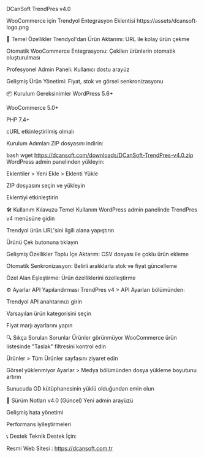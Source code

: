 DCanSoft TrendPres v4.0 

WooCommerce için Trendyol Entegrasyon Eklentisi
https://assets/dcansoft-logo.png

📌 Temel Özellikler
Trendyol'dan Ürün Aktarımı: URL ile kolay ürün çekme

Otomatik WooCommerce Entegrasyonu: Çekilen ürünlerin otomatik oluşturulması

Profesyonel Admin Paneli: Kullanıcı dostu arayüz

Gelişmiş Ürün Yönetimi: Fiyat, stok ve görsel senkronizasyonu

📦 Kurulum
Gereksinimler
WordPress 5.6+

WooCommerce 5.0+

PHP 7.4+

cURL etkinleştirilmiş olmalı

Kurulum Adımları
ZIP dosyasını indirin:

bash
wget https://dcansoft.com/downloads/DCanSoft-TrendPres-v4.0.zip
WordPress admin panelinden yükleyin:

Eklentiler > Yeni Ekle > Eklenti Yükle

ZIP dosyasını seçin ve yükleyin

Eklentiyi etkinleştirin

🛠 Kullanım Kılavuzu
Temel Kullanım
WordPress admin panelinde TrendPres v4 menüsüne gidin

Trendyol ürün URL'sini ilgili alana yapıştırın

Ürünü Çek butonuna tıklayın

Gelişmiş Özellikler
Toplu İçe Aktarım: CSV dosyası ile çoklu ürün ekleme

Otomatik Senkronizasyon: Belirli aralıklarla stok ve fiyat güncelleme

Özel Alan Eşleştirme: Ürün özelliklerini özelleştirme

⚙️ Ayarlar
API Yapılandırması
TrendPres v4 > API Ayarları bölümünden:

Trendyol API anahtarınızı girin

Varsayılan ürün kategorisini seçin

Fiyat marjı ayarlarını yapın

🔍 Sıkça Sorulan Sorunlar
Ürünler görünmüyor
WooCommerce ürün listesinde "Taslak" filtresini kontrol edin

Ürünler > Tüm Ürünler sayfasını ziyaret edin

Görsel yüklenmiyor
Ayarlar > Medya bölümünden dosya yükleme boyutunu artırın

Sunucuda GD kütüphanesinin yüklü olduğundan emin olun

📝 Sürüm Notları
v4.0 (Güncel)
Yeni admin arayüzü

Gelişmiş hata yönetimi

Performans iyileştirmeleri

📞 Destek
Teknik Destek İçin:

Resmi Web Sitesi : https://dcansoft.com.tr
